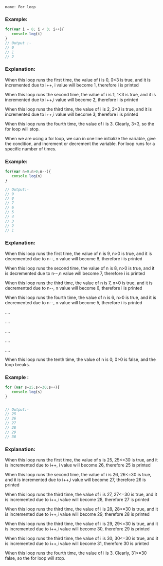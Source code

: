 ```ngMeta
name: For loop
```

### Example:
```javascript
for(var i = 0; i < 3; i++){
   console.log(i)
}
// Output :-
// 0
// 1
// 2    

```

### Explanation:

When this loop runs the first time, the value of i is 0, 0<3 is true, and it is incremented due to i++, i value will become 1, therefore i is printed

When this loop runs the second time, the value of i is 1, 1<3 is true, and it is incremented due to i++,i value will become 2, therefore i is printed

When this loop runs the third time, the value of i is 2, 2<3 is true, and it is incremented due to i++,i value will become 3, therefore i is printed

When this loop runs the fourth time, the value of i is 3. Clearly, 3<3, so the for loop will stop.

When we are using a for loop, we can in one line initialize the variable, give the condition, and increment or decrement the variable. For loop runs for a specific number of times.


### Example:

```javascript
for(var n=9;n>0;n--){
   console.log(n)
}

// Output:-
// 9
// 8
// 7
// 6
// 5
// 4
// 3
// 2
// 1

```

### Explanation:

When this loop runs the first time, the value of n is 9, n>0 is true, and it is decremented due to n--, n value will become 8, therefore i is printed

When this loop runs the second time, the value of n is 8, n>0 is true, and it is decremented due to n--,n value will become 7, therefore i is printed

When this loop runs the third time, the value of n is 7, n>0 is true, and it is decremented due to n--, n value will become 6, therefore i is printed

When this loop runs the fourth time, the value of n is 6, n>0 is true, and it is decremented due to n--, n value will become 5, therefore i is printed

….

….

….

….

….

When this loop runs the tenth time, the value of n is 0, 0>0 is false, and the loop breaks.

### Example :
```javascript
for (var s=25;s<=30;s++){
   console.log(s)
}


// Output:-
// 25
// 26
// 27
// 28
// 29
// 30
```
### Explanation:

When this loop runs the first time, the value of s is 25, 25<=30 is true, and it is incremented due to i++, i value will become 26, therefore 25 is printed

When this loop runs the second time, the value of i is 26, 26<=30 is true, and it is incremented due to i++,i value will become 27, therefore 26 is printed

When this loop runs the third time, the value of i is 27, 27<=30 is true, and it is incremented due to i++,i value will become 28, therefore 27 is printed

When this loop runs the third time, the value of i is 28, 28<=30 is true, and it is incremented due to i++,i value will become 29, therefore 28 is printed

When this loop runs the third time, the value of i is 29, 29<=30 is true, and it is incremented due to i++,i value will become 30, therefore 29 is printed

When this loop runs the third time, the value of i is 30, 30<=30 is true, and it is incremented due to i++,i value will become 31, therefore 30 is printed

When this loop runs the fourth time, the value of i is 3. Clearly, 31<=30 false, so the for loop will stop.

